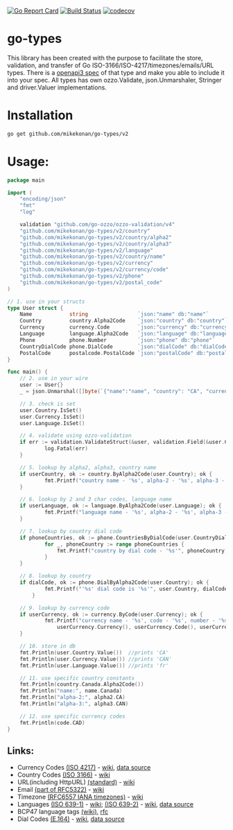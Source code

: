 [![Go Report Card](https://goreportcard.com/badge/github.com/mikekonan/go-types)](https://goreportcard.com/report/github.com/mikekonan/go-types) [![Build Status](https://travis-ci.com/mikekonan/go-types.svg?branch=main)](https://travis-ci.com/mikekonan/go-types) [![codecov](https://codecov.io/gh/mikekonan/go-types/branch/main/graph/badge.svg?token=83Q04OW4I1)](https://codecov.io/gh/mikekonan/go-types)
# go-types
This library has been created with the purpose to facilitate the store, validation, and transfer of Go ISO-3166/ISO-4217/timezones/emails/URL types. There is a [openapi3 spec](https://github.com/mikekonan/go-types/blob/main/swagger.yaml) of that type and make you able to include it into your spec. All types has own ozzo.Validate, json.Unmarshaler, Stringer and driver.Valuer implementations.

# Installation
```bash
go get github.com/mikekonan/go-types/v2
```
# Usage:

```go
package main

import (
	"encoding/json"
	"fmt"
	"log"

	validation "github.com/go-ozzo/ozzo-validation/v4"
	"github.com/mikekonan/go-types/v2/country"
	"github.com/mikekonan/go-types/v2/country/alpha2"
	"github.com/mikekonan/go-types/v2/country/alpha3"
	"github.com/mikekonan/go-types/v2/language"
	"github.com/mikekonan/go-types/v2/country/name"
	"github.com/mikekonan/go-types/v2/currency"
	"github.com/mikekonan/go-types/v2/currency/code"
	"github.com/mikekonan/go-types/v2/phone"
	"github.com/mikekonan/go-types/v2/postal_code"
)

// 1. use in your structs
type User struct {
	Name            string                `json:"name" db:"name"`
	Country         country.Alpha2Code    `json:"country" db:"country"`
	Currency        currency.Code         `json:"currency" db:"currency"`
	Language        language.Alpha2Code   `json:"language" db:"language"`
	Phone           phone.Number          `json:"phone" db:"phone"`
	CountryDialCode phone.DialCode        `json:"dialCode" db:"dialCode"`
	PostalCode      postalcode.PostalCode `json:"postalCode" db:"postalCode"`
}

func main() {
	// 2. use in your wire
	user := User{}
	_ = json.Unmarshal([]byte(`{"name":"name", "country": "CA", "currency": "CAD", "language": "fr", "phone": "123456789", "dialCode": "1"}`), &user)

	// 3. check is set
	user.Country.IsSet()
	user.Currency.IsSet()
	user.Language.IsSet()

	// 4. validate using ozzo-validation
	if err := validation.ValidateStruct(&user, validation.Field(&user.Country), validation.Field(&user.Currency)); err != nil {
            log.Fatal(err)
	}

	// 5. lookup by alpha2, alpha3, country name
	if userCountry, ok := country.ByAlpha2Code(user.Country); ok {
            fmt.Printf("country name - '%s', alpha-2 - '%s', alpha-3 - '%s'", userCountry.Name(), userCountry.Alpha2Code(), userCountry.Alpha3Code())
	}

	// 6. lookup by 2 and 3 char codes, language name
	if userLanguage, ok := language.ByAlpha2Code(user.Language); ok {
            fmt.Printf("language name - '%s', alpha-2 - '%s', alpha-3 - '%s'", userLanguage.Name(), userLanguage.Alpha2Code(), userLanguage.Alpha3Code())
	}

	// 7. lookup by country dial code
	if phoneCountries, ok := phone.CountriesByDialCode(user.CountryDialCode); ok {
            for _, phoneCountry := range phoneCountries {
                fmt.Printf("country by dial code - '%s'", phoneCountry)
            }
	}

	// 8. lookup by country
	if dialCode, ok := phone.DialByAlpha2Code(user.Country); ok {
            fmt.Printf("'%s' dial code is '%s'", user.Country, dialCode)
        }

	// 9. lookup by currency code
	if userCurrency, ok := currency.ByCode(user.Currency); ok {
            fmt.Printf("currency name - '%s', code - '%s', number - '%s', countries - '%s', decimal places - '%d'",
                userCurrency.Currency(), userCurrency.Code(), userCurrency.Number(), userCurrency.Countries(), userCurrency.DecimalPlaces())
	}

	// 10. store in db
	fmt.Println(user.Country.Value())  //prints 'CA'
	fmt.Println(user.Currency.Value()) //prints 'CAN'
	fmt.Println(user.Language.Value()) //prints 'fr'

	// 11. use specific country constants
	fmt.Println(country.Canada.Alpha2Code())
	fmt.Println("name:", name.Canada)
	fmt.Println("alpha-2:", alpha2.CA)
	fmt.Println("alpha-3:", alpha3.CAN)

	// 12. use specific currency codes
	fmt.Println(code.CAD)
}
```

## Links:
- Currency Codes [(ISO 4217)](https://www.currency-iso.org/en/home/tables/table-a1.html) - [wiki](https://en.wikipedia.org/wiki/ISO_4217), [data source](https://www.six-group.com/dam/download/financial-information/data-center/iso-currrency/lists/list-one.xml)
- Country Codes [(ISO 3166)](https://www.iso.org/iso-3166-country-codes.html) - [wiki](https://en.wikipedia.org/wiki/ISO_3166-2)
- URL(including HttpURL) [(standard)](https://url.spec.whatwg.org/) - [wiki](https://en.wikipedia.org/wiki/URL)
- Email [(part of RFC5322)](https://tools.ietf.org/html/rfc5322) - [wiki](https://en.wikipedia.org/wiki/Email_address)
- Timezone [(RFC6557 IANA timezones)](https://www.iana.org/time-zones) - [wiki](https://en.wikipedia.org/wiki/Time_zone)
- Languages [(ISO 639-1)](https://www.iso.org/standard/22109.html) - [wiki](https://en.wikipedia.org/wiki/List_of_ISO_639-1_codes); [(ISO 639-2)](https://www.iso.org/standard/4767.html) - [wiki](https://en.wikipedia.org/wiki/List_of_ISO_639-2_codes), [data source](https://datahub.io/core/language-codes/r/language-codes-3b2.json)
- BCP47 language tags [(wiki)](https://en.wikipedia.org/wiki/IETF_language_tag), [rfc](https://www.rfc-editor.org/info/bcp47)
- Dial Codes [(E.164)](https://www.itu.int/rec/T-REC-E.164-201203-I!Sup6/en) - [wiki](https://en.wikipedia.org/wiki/E.164), [data source](https://datahub.io/core/country-codes/r/country-codes.json)
